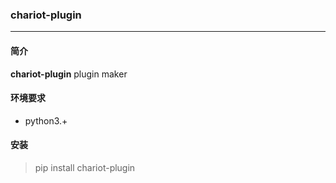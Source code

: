 ### chariot-plugin

---

#### 简介
**chariot-plugin** plugin maker

#### 环境要求
- python3.+

#### 安装
> pip install chariot-plugin